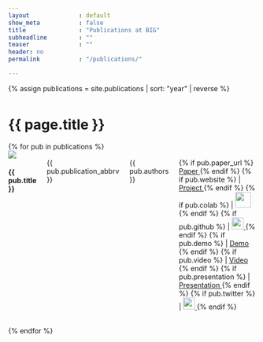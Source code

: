 ```yaml
---
layout              : default
show_meta           : false
title               : "Publications at BIG"
subheadline         : ""
teaser              : ""
header: no
permalink           : "/publications/"

---
```


{% assign publications = site.publications | sort: "year" | reverse %}


<div class="row" style="margin-top: 3rem">
    <h1>{{ page.title }}</h1>
</div>


<div>
    {% for pub in publications %}
    <div class="row" style="margin-bottom: 2rem;">
        <div class="medium-4 small-8 columns">
            <img src="{{ pub.image }}" class="pub-image" />
        </div>
        <div class="medium-8 columns">
            <h4>{{ pub.title }}</h4>
            <div>{{ pub.publication_abbrv }}</div>
            <div>{{ pub.authors }}</div>
            <div>
                {% if pub.paper_url %}
                    <a href="{{pub.paper_url}}" target="_blank" class="paper-link">
                        Paper
                    </a>
                {% endif %}
                {% if pub.website %}
                    |
                    <a href="{{pub.website}}" target="_blank" class="paper-link">
                        Project
                    </a>
                {% endif %}
                {% if pub.colab %}
                    |
                    <a href="{{pub.colab}}" target="_blank">
                        <img src="{{site.urlimg}}colab.png" style="height:2rem" />
                    </a>
                {% endif %}
                {% if pub.github %}
                    |
                    <a href="{{pub.github}}" target="_blank">
                        <img src="{{site.urlimg}}github.png" style="height:1.5rem" />
                    </a>
                {% endif %}
                {% if pub.demo %}
                    |
                    <a href="{{pub.demo}}" target="_blank" class="paper-link">
                        Demo
                    </a>
                {% endif %}
                {% if pub.video %}
                    |
                    <a href="{{pub.video}}" target="_blank" class="paper-link">
                        Video
                    </a>
                {% endif %}
                {% if pub.presentation %}
                    |
                    <a href="{{pub.presentation}}" target="_blank" class="paper-link">
                        Presentation
                    </a>
                {% endif %}
                {% if pub.twitter %}
                    |
                    <a href="{{pub.twitter}}" target="_blank">
                        <img src="{{site.urlimg}}twitter.ico" style="height:1.5rem" />
                    </a>
                {% endif %}
            </div>
        </div>
    </div>
    {% endfor %}
</div>